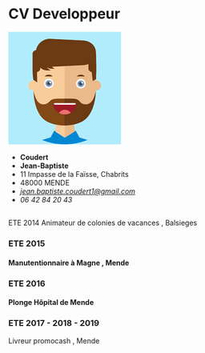 # **CV Developpeur**

![GitHub Logo](images.png)

* **Coudert**
* **Jean-Baptiste**
* 11 Impasse de la Faïsse, Chabrits
* 48000 MENDE
* [*jean.baptiste.coudert1@gmail.com*](jean.baptiste.coudert1@gmail.com)
* *06 42 84 20 43*  

##  
##  
  
ETE 2014 
 Animateur de colonies de vacances , Balsieges
### ETE 2015 
#### Manutentionnaire à Magne , Mende
### ETE 2016 
#### Plonge Hôpital de Mende
### ETE 2017 - 2018 - 2019 
 Livreur promocash , Mende
